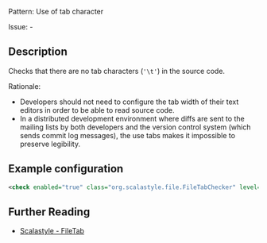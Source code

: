 Pattern: Use of tab character

Issue: -

## Description

Checks that there are no tab characters (`'\t'`) in the source code. 

Rationale: 

  - Developers should not need to configure the tab width of their text editors in order to be able to read source code. 
  - In a distributed development environment where diffs are sent to the mailing lists by both developers and the version control system (which sends commit log messages), the use tabs makes it impossible to preserve legibility.

## Example configuration

```xml
<check enabled="true" class="org.scalastyle.file.FileTabChecker" level="warning"/>
```
<a name="org_scalastyle_file_HeaderMatchesChecker" />

## Further Reading

* [Scalastyle - FileTab](https://scalastyle.beautiful-scala.com/rules-1.5.0.html#org_scalastyle_file_FileTabChecker)